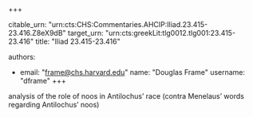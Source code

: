 +++


citable_urn: "urn:cts:CHS:Commentaries.AHCIP:Iliad.23.415-23.416.Z8eX9dB"
target_urn: "urn:cts:greekLit:tlg0012.tlg001:23.415-23.416"
title: "Iliad 23.415-23.416"

authors:
- email: "frame@chs.harvard.edu"
  name: "Douglas Frame"
  username: "dframe"
+++

<p>analysis of the role of noos in Antilochus’ race (contra Menelaus’ words regarding Antilochus’ noos)</p>